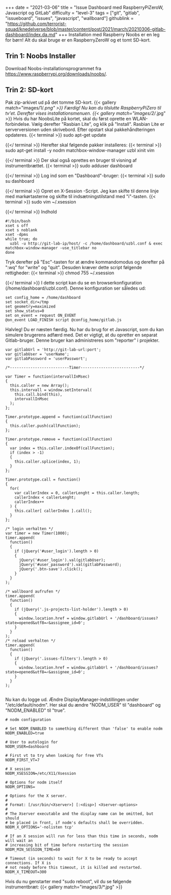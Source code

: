 +++
date = "2021-03-06"
title = "Issue Dashboard med RaspberryPiZeroW, Javascript og GitLab"
difficulty = "level-3"
tags = ["git", "gitlab", "issueboard", "issues", "javascript", "wallboard"]
githublink = "https://github.com/terrorist-squad/knedelverse/blob/master/content/post/2021/march/20210306-gitlab-dashboard/index.da.md"
+++
Installation med Raspberry Noobs er en leg for børn! Alt du skal bruge er en RaspberryZeroW og et tomt SD-kort.
## Trin 1: Noobs Installer
Download Noobs-installationsprogrammet fra https://www.raspberrypi.org/downloads/noobs/.
## Trin 2: SD-kort
Pak zip-arkivet ud på det tomme SD-kort.
{{< gallery match="images/1/*.png" >}}
Færdig! Nu kan du tilslutte RaspberryPiZero til tv'et. Derefter vises installationsmenuen.
{{< gallery match="images/2/*.jpg" >}}
Hvis du har NoobsLite på kortet, skal du først oprette en WLAN-forbindelse. Vælg derefter "Rasbian Lite", og klik på "Install". Rasbian Lite er serverversionen uden skrivebord. Efter opstart skal pakkehåndteringen opdateres.
{{< terminal >}}
sudo apt-get update

{{</ terminal >}}
Herefter skal følgende pakker installeres:
{{< terminal >}}
sudo apt-get install -y nodm matchbox-window-manager uzbl xinit vim

{{</ terminal >}}
Der skal også oprettes en bruger til visning af instrumentbrættet.
{{< terminal >}}
sudo adduser dashboard

{{</ terminal >}}
Log ind som en "Dashboard"-bruger:
{{< terminal >}}
sudo su dashboard

{{</ terminal >}}
Opret en X-Session -Script. Jeg kan skifte til denne linje med markørtasterne og skifte til indsætningstilstand med "i"-tasten.
{{< terminal >}}
sudo vim ~/.xsession

{{</ terminal >}}
Indhold
```
#!/bin/bash 
xset s off 
xset s noblank 
xset -dpms 
while true; do 
  uzbl -u http://git-lab-ip/host/ -c /home/dashboard/uzbl.conf & exec matchbox-window-manager -use_titlebar no
done

```
Tryk derefter på "Esc"-tasten for at ændre kommandomodus og derefter på ":wq" for "write" og "quit". Desuden kræver dette script følgende rettigheder:
{{< terminal >}}
chmod 755 ~/.xsession

{{</ terminal >}}
I dette script kan du se en browserkonfiguration (/home/dashboard/uzbl.conf). Denne konfiguration ser således ud:
```
set config_home = /home/dashboard 
set socket_dir=/tmp 
set geometry=maximized 
set show_status=0 
set on_event = request ON_EVENT 
@on_event LOAD_FINISH script @config_home/gitlab.js

```
Halvleg! Du er næsten færdig. Nu har du brug for et Javascript, som du kan simulere brugerens adfærd med. Det er vigtigt, at du opretter en separat Gitlab-bruger. Denne bruger kan administreres som "reporter" i projekter.
```
var gitlabUrl = 'http://git-lab-url:port';
var gitlabUser = 'userName';
var gitlabPassword = 'userPasswort';

/*--------------------------Timer--------------------------*/

var Timer = function(intervallInMsec)
{
  this.caller = new Array();
  this.intervall = window.setInterval(
    this.call.bind(this),
    intervallInMsec
  );
};

Timer.prototype.append = function(callFunction)
{
  this.caller.push(callFunction);
};

Timer.prototype.remove = function(callFunction)
{
  var index = this.caller.indexOf(callFunction);
  if (index > -1) 
  {
    this.caller.splice(index, 1);
  }
};

Timer.prototype.call = function()
{
  for(
    var callerIndex = 0, callerLenght = this.caller.length;
    callerIndex < callerLenght;
    callerIndex++
  ) {
    this.caller[ callerIndex ].call();
  }
};

/* login verhalten */
var timer = new Timer(1000);
timer.append(
  function()
  {
    if (jQuery('#user_login').length > 0)
    {
      jQuery('#user_login').val(gitlabUser);
      jQuery('#user_password').val(gitlabPassword);
      jQuery('.btn-save').click();
    }
  }
);

/* wallboard aufrufen */
timer.append(
  function()
  {
    if (jQuery('.js-projects-list-holder').length > 0)
    {
      window.location.href = window.gitlabUrl + '/dashboard/issues?state=opened&utf8=✓&assignee_id=0';
    }
  }
);
/* reload verhalten */
timer.append(
  function()
  {
    if (jQuery('.issues-filters').length > 0)
    {
      window.location.href = window.gitlabUrl + '/dashboard/issues?state=opened&utf8=✓&assignee_id=0';
    }
  }
);


```
Nu kan du logge ud. Ændre DisplayManager-indstillingen under "/etc/default/nodm". Her skal du ændre "NODM_USER" til "dashboard" og "NODM_ENABLED" til "true".
```
# nodm configuration

# Set NODM_ENABLED to something different than 'false' to enable nodm
NODM_ENABLED=true

# User to autologin for
NODM_USER=dashboard

# First vt to try when looking for free VTs
NODM_FIRST_VT=7

# X session
NODM_XSESSION=/etc/X11/Xsession

# Options for nodm itself
NODM_OPTIONS=

# Options for the X server.
#
# Format: [/usr/bin/<Xserver>] [:<disp>] <Xserver-options>
#
# The Xserver executable and the display name can be omitted, but should
# be placed in front, if nodm's defaults shall be overridden.
NODM_X_OPTIONS='-nolisten tcp'

# If an X session will run for less than this time in seconds, nodm will wait an
# increasing bit of time before restarting the session
NODM_MIN_SESSION_TIME=60

# Timeout (in seconds) to wait for X to be ready to accept connections. If X is
# not ready before this timeout, it is killed and restarted.
NODM_X_TIMEOUT=300

```
Hvis du nu genstarter med "sudo reboot", vil du se følgende instrumentbræt:
{{< gallery match="images/3/*.jpg" >}}